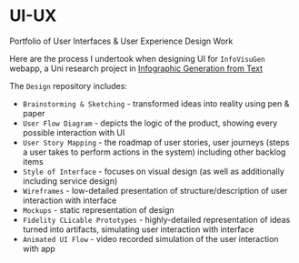 # UI-UX
Portfolio of User Interfaces &amp; User Experience Design Work

Here are the process I undertook when designing UI for `InfoVisuGen` webapp, a Uni research project in [Infographic Generation from Text](https://github.com/xx-m-h-u-xx/Generating-Infographics-from-Text/tree/main/Documentation/Design)

The `Design` repository includes:
  * `Brainstorming & Sketching` - transformed ideas into reality using pen & paper
  * `User Flow Diagram` - depicts the logic of the product, showing every possible interaction with UI
  * `User Story Mapping` - the roadmap of user stories, user journeys (steps a user takes to perform actions in the system) including other backlog items
  * `Style of Interface` - focuses on visual design (as well as additionally including service design)
  * `Wireframes` - low-detailed presentation of structure/description of user interaction with interface
  * `Mockups` - static representation of design
  * `Fidelity CLicable Prototypes` - highly-detailed representation of ideas turned into artifacts, simulating user interaction with interface
  * `Animated UI Flow` - video recorded simulation of the user interaction with app
